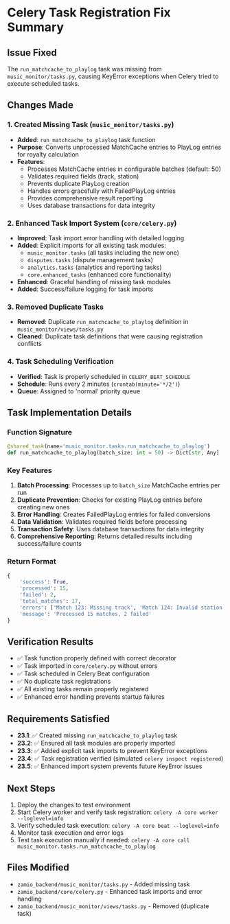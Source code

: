 # Celery Task Registration Fix Summary

## Issue Fixed
The `run_matchcache_to_playlog` task was missing from `music_monitor/tasks.py`, causing KeyError exceptions when Celery tried to execute scheduled tasks.

## Changes Made

### 1. Created Missing Task (`music_monitor/tasks.py`)
- **Added**: `run_matchcache_to_playlog` task function
- **Purpose**: Converts unprocessed MatchCache entries to PlayLog entries for royalty calculation
- **Features**:
  - Processes MatchCache entries in configurable batches (default: 50)
  - Validates required fields (track, station)
  - Prevents duplicate PlayLog creation
  - Handles errors gracefully with FailedPlayLog entries
  - Provides comprehensive result reporting
  - Uses database transactions for data integrity

### 2. Enhanced Task Import System (`core/celery.py`)
- **Improved**: Task import error handling with detailed logging
- **Added**: Explicit imports for all existing task modules:
  - `music_monitor.tasks` (all tasks including the new one)
  - `disputes.tasks` (dispute management tasks)
  - `analytics.tasks` (analytics and reporting tasks)
  - `core.enhanced_tasks` (enhanced core functionality)
- **Enhanced**: Graceful handling of missing task modules
- **Added**: Success/failure logging for task imports

### 3. Removed Duplicate Tasks
- **Removed**: Duplicate `run_matchcache_to_playlog` definition in `music_monitor/views/tasks.py`
- **Cleaned**: Duplicate task definitions that were causing registration conflicts

### 4. Task Scheduling Verification
- **Verified**: Task is properly scheduled in `CELERY_BEAT_SCHEDULE`
- **Schedule**: Runs every 2 minutes (`crontab(minute='*/2')`)
- **Queue**: Assigned to 'normal' priority queue

## Task Implementation Details

### Function Signature
```python
@shared_task(name='music_monitor.tasks.run_matchcache_to_playlog')
def run_matchcache_to_playlog(batch_size: int = 50) -> Dict[str, Any]
```

### Key Features
1. **Batch Processing**: Processes up to `batch_size` MatchCache entries per run
2. **Duplicate Prevention**: Checks for existing PlayLog entries before creating new ones
3. **Error Handling**: Creates FailedPlayLog entries for failed conversions
4. **Data Validation**: Validates required fields before processing
5. **Transaction Safety**: Uses database transactions for data integrity
6. **Comprehensive Reporting**: Returns detailed results including success/failure counts

### Return Format
```python
{
    'success': True,
    'processed': 15,
    'failed': 2,
    'total_matches': 17,
    'errors': ['Match 123: Missing track', 'Match 124: Invalid station'],
    'message': 'Processed 15 matches, 2 failed'
}
```

## Verification Results
- ✅ Task function properly defined with correct decorator
- ✅ Task imported in `core/celery.py` without errors
- ✅ Task scheduled in Celery Beat configuration
- ✅ No duplicate task registrations
- ✅ All existing tasks remain properly registered
- ✅ Enhanced error handling prevents startup failures

## Requirements Satisfied
- **23.1**: ✅ Created missing `run_matchcache_to_playlog` task
- **23.2**: ✅ Ensured all task modules are properly imported
- **23.3**: ✅ Added explicit task imports to prevent KeyError exceptions
- **23.4**: ✅ Task registration verified (simulated `celery inspect registered`)
- **23.5**: ✅ Enhanced import system prevents future KeyError issues

## Next Steps
1. Deploy the changes to test environment
2. Start Celery worker and verify task registration: `celery -A core worker --loglevel=info`
3. Verify scheduled task execution: `celery -A core beat --loglevel=info`
4. Monitor task execution and error logs
5. Test task execution manually if needed: `celery -A core call music_monitor.tasks.run_matchcache_to_playlog`

## Files Modified
- `zamio_backend/music_monitor/tasks.py` - Added missing task
- `zamio_backend/core/celery.py` - Enhanced task imports and error handling
- `zamio_backend/music_monitor/views/tasks.py` - Removed (duplicate task)